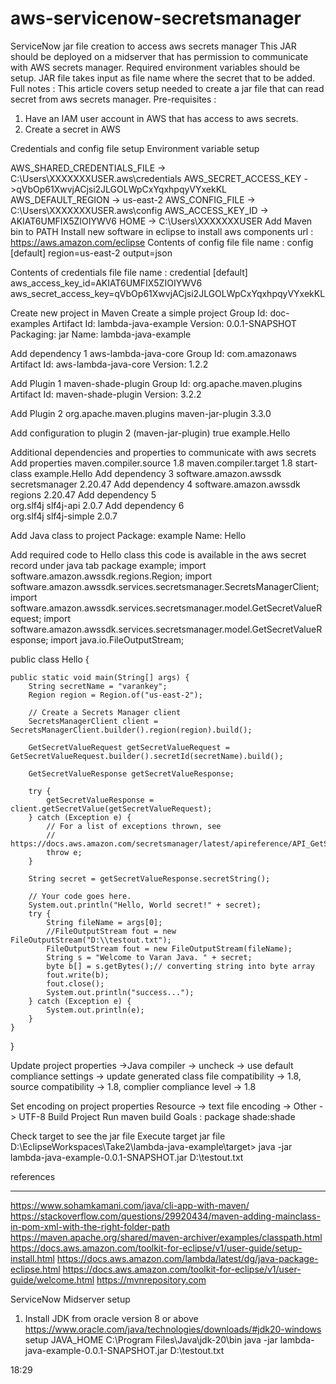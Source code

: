 # aws-servicenow-secretsmanager
ServiceNow jar file creation to access aws secrets manager
This JAR should be deployed on a midserver that has permission to communicate with AWS secrets manager.
Required environment variables should be setup.
JAR file takes input as file name where the secret that to be added.
Full notes :
This article covers setup needed to create a jar file that can read secret from aws secrets manager.
Pre-requisites  : 
1. Have an IAM user account in AWS that has access to aws secrets.
2. Create a secret in AWS

Credentials and config file setup
Environment variable setup

AWS_SHARED_CREDENTIALS_FILE -> C:\Users\XXXXXXXUSER\.aws\credentials
AWS_SECRET_ACCESS_KEY ->qVbOp61XwvjACjsi2JLGOLWpCxYqxhpqyVYxekKL
AWS_DEFAULT_REGION -> us-east-2
AWS_CONFIG_FILE -> C:\Users\XXXXXXXUSER\.aws\config
AWS_ACCESS_KEY_ID -> AKIAT6UMFIX5ZIOIYWV6
HOME -> C:\Users\XXXXXXXUSER
Add Maven bin to PATH
Install new software in eclipse to install aws components
    url : https://aws.amazon.com/eclipse
Contents of config file file name : config
[default]
region=us-east-2
output=json

Contents of credentials file file name : credential
[default]
aws_access_key_id=AKIAT6UMFIX5ZIOIYWV6
aws_secret_access_key=qVbOp61XwvjACjsi2JLGOLWpCxYqxhpqyVYxekKL


Create new project in Maven
    Create a simple project
    Group Id: doc-examples
    Artifact Id: lambda-java-example
    Version: 0.0.1-SNAPSHOT
    Packaging: jar
    Name: lambda-java-example

Add dependency 1
    aws-lambda-java-core
        Group Id: com.amazonaws
        Artifact Id: aws-lambda-java-core
        Version: 1.2.2

Add Plugin 1
    maven-shade-plugin
    Group Id: org.apache.maven.plugins
    Artifact Id: maven-shade-plugin
    Version: 3.2.2

Add Plugin 2
    org.apache.maven.plugins
    maven-jar-plugin
    3.3.0

Add configuration to plugin 2 (maven-jar-plugin)
            <configuration>
          <archive>
            <manifest>
              <addClasspath>true</addClasspath>
              <mainClass>example.Hello</mainClass>
            </manifest>
          </archive>
        </configuration>

Additional dependencies and properties to communicate with aws secrets
Add properties
    maven.compiler.source
    1.8
    maven.compiler.target
    1.8
    start-class
    example.Hello
Add dependency 3
    software.amazon.awssdk
    secretsmanager
    2.20.47
Add dependency 4
    software.amazon.awssdk
    regions
    2.20.47
Add dependency 5    
    org.slf4j
    slf4j-api
    2.0.7
Add dependency 6    
    org.slf4j
    slf4j-simple
    2.0.7

Add Java class to project
        Package: example
        Name: Hello

Add required code to Hello class this code is available in the aws secret record under java tab
package example;
import software.amazon.awssdk.regions.Region;
import software.amazon.awssdk.services.secretsmanager.SecretsManagerClient;
import software.amazon.awssdk.services.secretsmanager.model.GetSecretValueRequest;
import software.amazon.awssdk.services.secretsmanager.model.GetSecretValueResponse;
import java.io.FileOutputStream;

public class Hello {

	public static void main(String[] args) {
		String secretName = "varankey";
		Region region = Region.of("us-east-2");

		// Create a Secrets Manager client
		SecretsManagerClient client = SecretsManagerClient.builder().region(region).build();

		GetSecretValueRequest getSecretValueRequest = GetSecretValueRequest.builder().secretId(secretName).build();

		GetSecretValueResponse getSecretValueResponse;

		try {
			getSecretValueResponse = client.getSecretValue(getSecretValueRequest);
		} catch (Exception e) {
			// For a list of exceptions thrown, see
			// https://docs.aws.amazon.com/secretsmanager/latest/apireference/API_GetSecretValue.html
			throw e;
		}

		String secret = getSecretValueResponse.secretString();

		// Your code goes here.
		System.out.println("Hello, World secret!" + secret);
		try {
			String fileName = args[0];
			//FileOutputStream fout = new FileOutputStream("D:\\testout.txt");
			FileOutputStream fout = new FileOutputStream(fileName);
			String s = "Welcome to Varan Java. " + secret;
			byte b[] = s.getBytes();// converting string into byte array
			fout.write(b);
			fout.close();
			System.out.println("success...");
		} catch (Exception e) {
			System.out.println(e);
		}
	}
}


Update project properties ->Java compiler -> uncheck -> use default compliance settings -> update generated class file compatibility -> 1.8, source 
compatibility -> 1.8, complier compliance level -> 1.8

Set encoding on project properties
    Resource -> text file encoding -> Other -> UTF-8
Build Project
    Run maven build
        Goals : package shade:shade

Check target to see the jar file
Execute target jar file
    D:\EclipseWorkspaces\Take2\lambda-java-example\target>
    java -jar lambda-java-example-0.0.1-SNAPSHOT.jar D:\\testout.txt


references
**********
https://www.sohamkamani.com/java/cli-app-with-maven/
https://stackoverflow.com/questions/29920434/maven-adding-mainclass-in-pom-xml-with-the-right-folder-path
https://maven.apache.org/shared/maven-archiver/examples/classpath.html
https://docs.aws.amazon.com/toolkit-for-eclipse/v1/user-guide/setup-install.html
https://docs.aws.amazon.com/lambda/latest/dg/java-package-eclipse.html
https://docs.aws.amazon.com/toolkit-for-eclipse/v1/user-guide/welcome.html
https://mvnrepository.com

ServiceNow Midserver setup
1. Install JDK from oracle version 8 or above
https://www.oracle.com/java/technologies/downloads/#jdk20-windows
setup JAVA_HOME
C:\Program Files\Java\jdk-20\bin
java -jar lambda-java-example-0.0.1-SNAPSHOT.jar D:\\testout.txt

18:29
